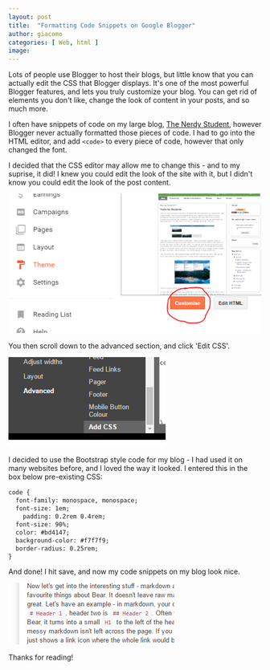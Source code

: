 ```yaml
---
layout: post
title:  "Formatting Code Snippets on Google Blogger"
author: giacomo
categories: [ Web, html ]
image: 
---
```


Lots of people use Blogger to host their blogs, but little know that you can actually edit the CSS that Blogger displays. It's one of the most powerful Blogger features, and lets you truly customize your blog. You can get rid of elements you don't like, change the look of content in your posts, and so much more.

I often have snippets of code on my large blog, [The Nerdy Student](thenerdystudent.com), however Blogger never actually formatted those pieces of code. I had to go into the HTML editor, and add `<code>` to every piece of code, however that only changed the font. 

I decided that the CSS editor may allow me to change this - and to my suprise, it did! I knew you could edit the look of the site with it, but I didn't know you could edit the look of the post content.

![Click the customize button in the Theme tab](https://github.com/GiacomoLaw/blog/raw/master/images/1.PNG)

You then scroll down to the advanced section, and click 'Edit CSS'.

![Hit Advanced, scroll down, and then select CSS](https://github.com/GiacomoLaw/blog/raw/master/images/editingcss.PNG)

I decided to use the Bootstrap style code for my blog - I had used it on many websites before, and I loved the way it looked. I entered this in the box below pre-existing CSS:

```
code {
  font-family: monospace, monospace;
  font-size: 1em;
    padding: 0.2rem 0.4rem;
  font-size: 90%;
  color: #bd4147;
  background-color: #f7f7f9;
  border-radius: 0.25rem;
}
```

And done! I hit save, and now my code snippets on my blog look nice.

![The code snippets as seen in my [Bear Notes](http://www.thenerdystudent.com/2017/02/bear-notes-write-beautifully-on-iphone.html) review](https://github.com/GiacomoLaw/blog/raw/master/images/html_on_blog.PNG)

Thanks for reading!

